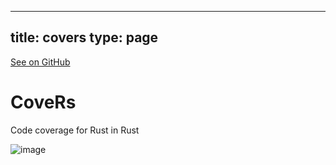 
---
title: covers
type: page
---

[See on GitHub](https://github.com/jakeroggenbuck/covers/)

# CoveRs
Code coverage for Rust in Rust

![image](https://user-images.githubusercontent.com/35516367/174688877-589f30d6-037e-4409-a9cf-3b295e6b374b.png)
